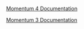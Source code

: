 [Momentum 4 Documentation](web-momo4/index.md "Momentum 4 Documentation")

[Momentum 3 Documentation](web-ref/index.md "Momentum 3 Documentation")
